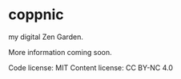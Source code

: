 # coppnic
my digital Zen Garden.

More information coming soon.

Code license: MIT
Content license: CC BY-NC 4.0
